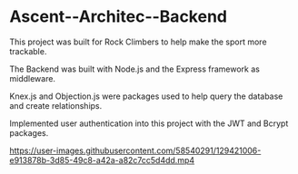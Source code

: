  # Ascent--Architec--Backend

This project was built for Rock Climbers to help make the sport more trackable. 

The Backend was built with Node.js and the Express framework as middleware.

Knex.js and Objection.js were packages used to help query the database and create relationships. 

Implemented user authentication into this project with the JWT and Bcrypt packages.

https://user-images.githubusercontent.com/58540291/129421006-e913878b-3d85-49c8-a42a-a82c7cc5d4dd.mp4
